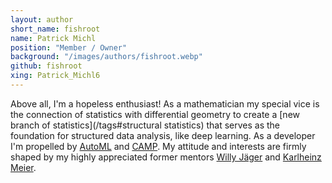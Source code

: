 ```yaml
---
layout: author
short_name: fishroot
name: Patrick Michl
position: "Member / Owner"
background: "/images/authors/fishroot.webp"
github: fishroot
xing: Patrick_Michl6
---
```


Above all, I'm a hopeless enthusiast! As a mathematician my special vice is the
connection of statistics with differential geometry to create a [new branch of
statistics](/tags#structural statistics) that serves as the foundation for
structured data analysis, like deep learning. As a developer I'm propelled by
[AutoML](/tags#AutoML) and [CAMP](/tags#CAMP). My attitude and
interests are firmly shaped by my highly appreciated former mentors [Willy
Jäger](https://de.wikipedia.org/wiki/Willi_J%C3%A4ger) and [Karlheinz
Meier](https://de.wikipedia.org/wiki/Karlheinz_Meier).

